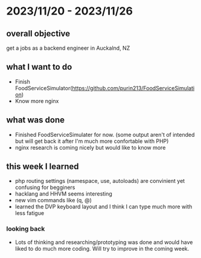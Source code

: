 # 2023/11/20 - 2023/11/26

## overall objective
get a jobs as a backend engineer in Auckalnd, NZ

## what I want to do
- Finish FoodServiceSimulator(https://github.com/purin213/FoodServiceSimulation)
- Know more nginx

## what was done
- Finished FoodServiceSimulater for now. (some output aren't of intended but will get back it after I'm much more confortable with PHP)
- nginx research is coming nicely but would like to know more

## this week I learned
- php routing settings (namespace, use, autoloads) are convinient yet confusing for begginers
- hacklang and HHVM seems interesting
- new vim commands like (q, @)
- learned the DVP keyboard layout and I think I can type much more with less fatigue

### looking back
- Lots of thinking and researching/prototyping was done and would have liked to do much more coding. Will try to improve in the coming week.
